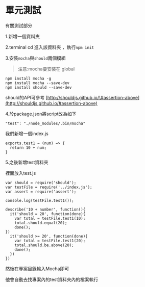 # 單元測試

有關測試部分

1.新增一個資料夾

2.terminal cd 進入該資料夾 ，執行`npm init`

3.安裝`mocha`與`should`兩個模組

> 注意:mocha要安裝在 global

```text
npm install mocha -g
npm install mocha --save-dev
npm install should --save-dev
```

should的API可參考 [http://shouldjs.github.io/\#assertion-above](http://shouldjs.github.io/#assertion-above)

4.於package.json將script改為如下

```text
"test": "./node_modules/.bin/mocha"
```

我們新增一個index.js

```text
exports.test1 = (num) => {
  return 10 + num;
}
```

5.之後新增test資料夾

裡面放入test.js

```text
var should = require('should');
var testFile = require('../index.js');
var assert = require('assert');

console.log(testFile.test1());

describe('10 + number', function(){
  it('should = 20', function(done){
    var total = testFile.test1(10);
    total.should.equal(20);
    done();
})
  it('should >= 20', function(done){
    var total = testFile.test1(20);
    total.should.be.above(20);
    done();
  })
})
```

然後在專案目錄輸入Mocha即可

他會自動去找專案內的test資料夾內的檔案執行

